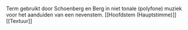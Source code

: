 Term gebruikt door Schoenberg en Berg in niet tonale (polyfone) muziek voor het aanduiden van een nevenstem.
[[Hoofdstem (Hauptstimme)]]
[[Textuur]]